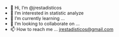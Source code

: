 - 👋 Hi, I’m @jrestadisticos
- 👀 I’m interested in statistic analyze
- 🌱 I’m currently learning ...
- 💞️ I’m looking to collaborate on ...
- 📫 How to reach me ... jrestadisticos@gmail.com 

<!---
jrestadisticos/jrestadisticos is a ✨ special ✨ repository because its `README.md` (this file) appears on your GitHub profile.
You can click the Preview link to take a look at your changes.
--->
